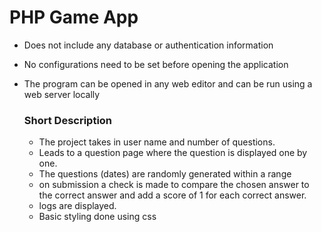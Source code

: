 # PHP Game App
- Does not include any database or authentication information
- No configurations need to be set before opening the application
- The program can be opened in any web editor and can be run using a web server locally
  
  
  ### Short Description
  - The project takes in user name and number of questions.
  - Leads to a question page where the question is displayed one by one.
  - The questions (dates) are randomly generated within a range 
  - on submission a check is made to compare the chosen answer to the correct answer and add a score of 1 for each correct answer.
  - logs are displayed.
  - Basic styling done using css
  